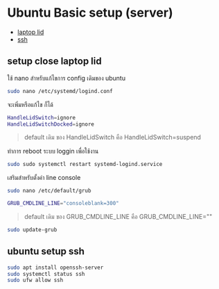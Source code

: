 # Ubuntu Basic setup (server)

- [laptop lid](#setup-close-laptop-lid)
- [ssh](#ubuntu-setup-ssh)

## setup close laptop lid

ใช้ nano สำหรับแก้ไขการ config เดิมของ ubuntu

```bash
sudo nano /etc/systemd/logind.conf
```

จะเพิ่มหรือแก้ไข ก็ได้

```bash
HandleLidSwitch=ignore
HandleLidSwitchDocked=ignore
```

> default เดิม ของ HandleLidSwitch คือ HandleLidSwitch=suspend

ทำการ reboot ระบบ loggin เพื่อใช้งาน

```bash
sudo sudo systemctl restart systemd-logind.service
```

เสริมสำหรับตั้งค่า line console

```bash
sudo nano /etc/default/grub
```

```bash
GRUB_CMDLINE_LINE="consoleblank=300"
```

> default เดิม ของ GRUB_CMDLINE_LINE คือ GRUB_CMDLINE_LINE=""

```bash
sudo update-grub
```

## ubuntu setup ssh

```bash
sudo apt install openssh-server
sudo systemctl status ssh
sudo ufw allow ssh
```
